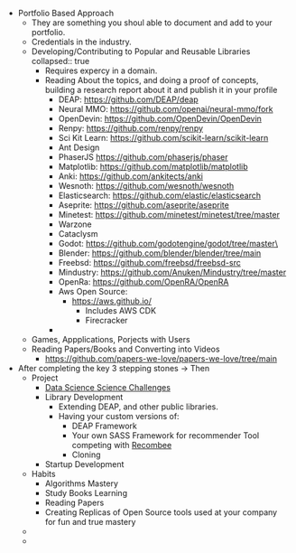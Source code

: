 - Portfolio Based Approach
	- They are something you shoul able to document and add to your portfolio.
	- Credentials in the industry.
	- Developing/Contributing to Popular and Reusable Libraries
	  collapsed:: true
		- Requires expercy in a domain.
		- Reading About the topics, and doing a proof of concepts, building a research report about it and publish it in your profile
			- DEAP: https://github.com/DEAP/deap
			- Neural MMO: https://github.com/openai/neural-mmo/fork
			- OpenDevin: https://github.com/OpenDevin/OpenDevin
			- Renpy: https://github.com/renpy/renpy
			- Sci Kit Learn: https://github.com/scikit-learn/scikit-learn
			- Ant Design
			- PhaserJS https://github.com/phaserjs/phaser
			- Matplotlib: https://github.com/matplotlib/matplotlib
			- Anki: https://github.com/ankitects/anki
			- Wesnoth: https://github.com/wesnoth/wesnoth
			- Elasticsearch: https://github.com/elastic/elasticsearch
			- Aseprite: https://github.com/aseprite/aseprite
			- Minetest: https://github.com/minetest/minetest/tree/master
			- Warzone
			- Cataclysm
			- Godot:  https://github.com/godotengine/godot/tree/master\
			- Blender: https://github.com/blender/blender/tree/main
			- Freebsd: https://github.com/freebsd/freebsd-src
			- Mindustry: https://github.com/Anuken/Mindustry/tree/master
			- OpenRa: https://github.com/OpenRA/OpenRA
			- Aws Open Source:
				- https://aws.github.io/
					- Includes AWS CDK
					- Firecracker
			-
	- Games, Appplications, Porjects  with Users
	- Reading Papers/Books and Converting into Videos
		- https://github.com/papers-we-love/papers-we-love/tree/main
- After completing the key 3 stepping stones -> Then
	- Project
		- [Data Science Science Challenges](https://www.kaggle.com/competitions)
		- Library Development
			- Extending DEAP, and other public libraries.
			- Having your custom versions of:
				- DEAP Framework
				- Your own SASS Framework for recommender Tool competing with [Recombee](https://www.recombee.com/?utm_source=google&utm_medium=cpc&utm_id=20925549817&utm_campaign=[S]-Recombee-US-CAN&utm_term=recommender%20api&utm_content=686815073181&gclid=Cj0KCQjwxqayBhDFARIsAANWRnSY8Lwp3IVVJ8MBvo_gKjUmZgK8gK7SfPBc3-6XBOHzcSbyT6RtCOoaAqWNEALw_wcB&gad_source=1)
				- Cloning
		- Startup Development
	- Habits
		- Algorithms Mastery
		- Study Books Learning
		- Reading Papers
		- Creating Replicas of Open Source tools used at your company for fun and true mastery
	-
	-